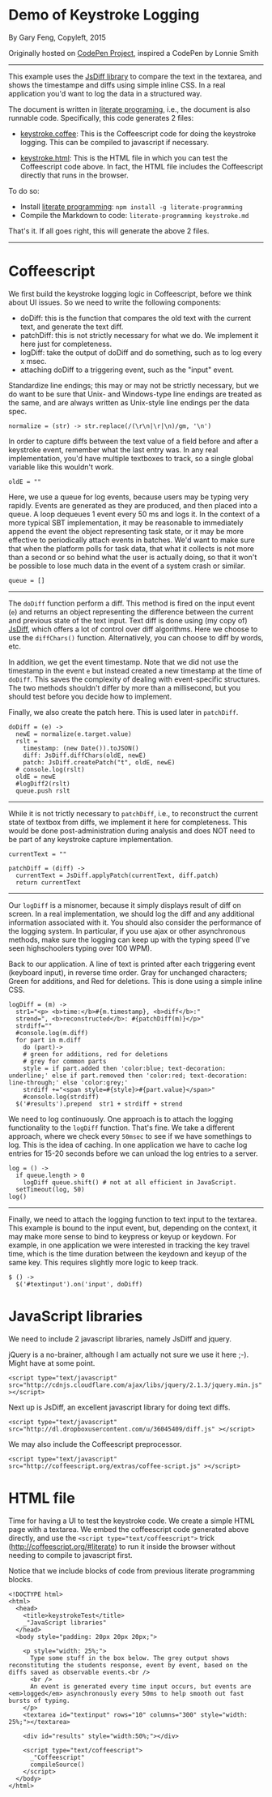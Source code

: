 
# Demo of Keystroke Logging

By Gary Feng, Copyleft, 2015

Originally hosted on [CodePen Project](http://codepen.io/garyfeng/pen/BoqyGd), inspired a CodePen by Lonnie Smith

----
This example uses the [JsDiff library](https://github.com/kpdecker/jsdiff) to compare the text in the textarea, and shows the timestampe and diffs using simple inline CSS. In a real application you'd want to log the data in a structured way.

The document is written in [literate programing](http://www.literateprogramming.com/), i.e., the document is also runnable code. Specifically, this code generates 2 files:

* [keystroke.coffee](#Coffeescript "save:"): This is the Coffeescript code for doing the keystroke logging. This can be compiled to javascript if necessary.

* [keystroke.html](#HTML-file "save:"): This is the HTML file in which you can test the Coffeescript code above. In fact, the HTML file includes the Coffeescript directly that runs in the browser.

To do so:

* Install [literate programming](https://github.com/jostylr/literate-programming): `npm install -g literate-programming`
* Compile the Markdown to code: `literate-programming keystroke.md`

That's it. If all goes right, this will generate the above 2 files.

----

# Coffeescript

We first build the keystroke logging logic in Coffeescript, before we think about UI issues.
So we need to write the following components:

* doDiff: this is the function that compares the old text with the current text, and generate the text diff.
* patchDiff: this is not strictly necessary for what we do. We implement it here just for completeness.
* logDiff: take the output of doDiff and do something, such as to log every x msec.
* attaching doDiff to a triggering event, such as the "input" event.

Standardize line endings; this may or may not be strictly necessary, but we do want to be sure that Unix- and Windows-type line endings are treated as the same, and are always written as Unix-style line endings per the data spec.


    normalize = (str) -> str.replace(/(\r\n|\r|\n)/gm, '\n')

In order to capture diffs between the text value of a field before and after a keystroke event, remember what the last entry was. In any real implementation, you'd have multiple textboxes to track, so a single global variable like this wouldn't work.

    oldE = ""

Here, we use a queue for log events, because users may be typing very rapidly. Events are generated as they are produced, and then placed into a queue. A loop dequeues 1 event every 50 ms and logs it. In the context of a more typical SBT implementation, it may be reasonable to immediately append the event the object representing task state, or it may be more effective to periodically attach events in batches. We'd want to make sure that when the platform polls for task data, that what it collects is not more than a second or so behind what the user is actually doing, so that it won't be possible to lose much data in the event of a system crash or similar.

    queue = []

----

The `doDiff` function perform a diff. This method is fired on the input event (`e`) and returns an object representing the difference between the current and previous state of the text input. Text diff is done using (my copy of) [JsDiff](http://dl.dropboxusercontent.com/u/36045409/diff.js), which offers a lot of control over diff algorithms. Here we choose to use the `diffChars()` function. Alternatively, you can choose to diff by words, etc.

In addition, we get the event timestamp. Note that we did not use the timestamp in the event `e` but instead created a new timestamp at the time of `doDiff`. This saves the complexity of dealing with event-specific structures. The two methods shouldn't differ by more than a millisecond, but you should test before you decide how to implement.

Finally, we also create the patch here. This is used later in `patchDiff`.

    doDiff = (e) ->
      newE = normalize(e.target.value)
      rslt =
        timestamp: (new Date()).toJSON()
        diff: JsDiff.diffChars(oldE, newE)
        patch: JsDiff.createPatch("t", oldE, newE)
      # console.log(rslt)
      oldE = newE
      #logDiff2(rslt)
      queue.push rslt


----

While it is not trictly necessary to `patchDiff`, i.e., to reconstruct the current state of textbox from diffs, we implement it here for completeness. This would be done post-administration during analysis and does NOT need to be part of any keystroke capture implementation.

    currentText = ""

    patchDiff = (diff) ->
      currentText = JsDiff.applyPatch(currentText, diff.patch)
      return currentText

----

Our `logDiff` is a misnomer, because it simply displays result of diff on screen. In a real implementation, we should log the diff and any additional information associated with it. You should also consider the performance of the logging system. In particular, if you use ajax or other asynchronous methods, make sure the logging can keep up with the typing speed (I've seen highschoolers typing over 100 WPM).

Back to our application. A line of text is printed after each triggering event (keyboard input), in reverse time order. Gray for unchanged characters; Green for additions, and Red for deletions. This is done using a simple inline CSS.

    logDiff = (m) ->
      str1="<p> <b>time:</b>#{m.timestamp}, <b>diff</b>:"
      strend=", <b>reconstructed</b>: #{patchDiff(m)}</p>"
      strdiff=""
      #console.log(m.diff)
      for part in m.diff
        do (part)->
        # green for additions, red for deletions
        # grey for common parts
        style = if part.added then 'color:blue; text-decoration: underline;' else if part.removed then 'color:red; text-decoration: line-through;' else 'color:grey;'
        strdiff +="<span style=#{style}>#{part.value}</span>"
        #console.log(strdiff)
      $('#results').prepend  str1 + strdiff + strend

We need to log continuously. One approach is to attach the logging functionality to the `logDiff` function. That's fine. We take a different approach, where we check every `50msec` to see if we have somethings to log. This is the idea of caching. In one application we have to cache log entries for 15-20 seconds before we can unload the log entries to a server.

    log = () ->
      if queue.length > 0
        logDiff queue.shift() # not at all efficient in JavaScript.
      setTimeout(log, 50)
    log()

----

Finally, we need to attach the logging function to text input to the textarea. This example is bound to the input event, but, depending on the context, it may make more sense to bind to keypress or keyup or keydown.
For example, in one application we were interested in tracking the key travel time, which is the time duration between the keydown and keyup of the same key. This requires slightly more logic to keep track.

    $ () ->
      $('#textinput').on('input', doDiff)


# JavaScript libraries

We need to include 2 javascript libraries, namely JsDiff and jquery.

jQuery is a no-brainer, although I am actually not sure we use it here ;-).
Might have at some point.

    <script type="text/javascript" src="http://cdnjs.cloudflare.com/ajax/libs/jquery/2.1.3/jquery.min.js" ></script>

Next up is JsDiff, an excellent javascript library for doing text diffs.

    <script type="text/javascript" src="http://dl.dropboxusercontent.com/u/36045409/diff.js" ></script>

We may also include the Coffeescript preprocessor.

    <script type="text/javascript" src="http://coffeescript.org/extras/coffee-script.js" ></script>

# HTML file

Time for having a UI to test the keystroke code. We create a simple HTML page with a textarea. We embed the coffeescript code generated above directly, and use the `<script type="text/coffeescript">` trick (http://coffeescript.org/#literate) to run it inside the browser without needing to compile to javascript first.

Notice that we include blocks of code from previous literate programming blocks. 

    <!DOCTYPE html>
    <html>
      <head>
        <title>keystrokeTest</title>
        _"JavaScript libraries"
      </head>
      <body style="padding: 20px 20px 20px;">

        <p style="width: 25%;">
          Type some stuff in the box below. The grey output shows reconstituting the students response, event by event, based on the diffs saved as observable events.<br />
          <br />
          An event is generated every time input occurs, but events are <em>logged</em> asynchronously every 50ms to help smooth out fast bursts of typing.
        </p>
        <textarea id="textinput" rows="10" columns="300" style="width: 25%;"></textarea>

        <div id="results" style="width:50%;"></div>

        <script type="text/coffeescript">
          _"Coffeescript"
          compileSource()
        </script>
      </body>
    </html>
